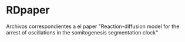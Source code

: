 # RDpaper
Archivos correspondientes a el paper "Reaction-diffusion model for the arrest of oscillations in the somitogenesis segmentation clock"
